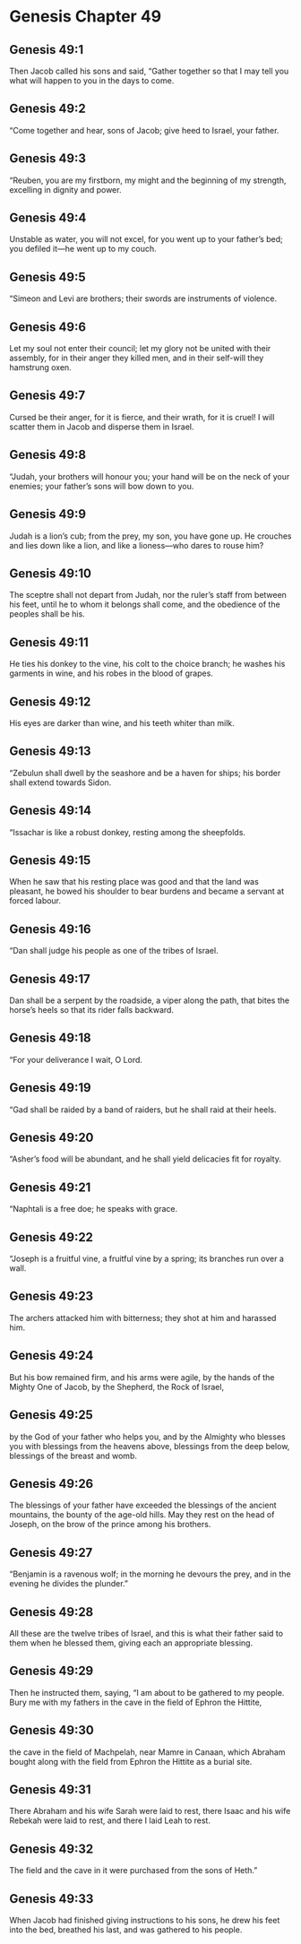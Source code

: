 # Genesis Chapter 49

## Genesis 49:1
Then Jacob called his sons and said, “Gather together so that I may tell you what will happen to you in the days to come.

## Genesis 49:2
“Come together and hear, sons of Jacob; give heed to Israel, your father.

## Genesis 49:3
“Reuben, you are my firstborn, my might and the beginning of my strength, excelling in dignity and power.

## Genesis 49:4
Unstable as water, you will not excel, for you went up to your father’s bed; you defiled it—he went up to my couch.

## Genesis 49:5
“Simeon and Levi are brothers; their swords are instruments of violence.

## Genesis 49:6
Let my soul not enter their council; let my glory not be united with their assembly, for in their anger they killed men, and in their self-will they hamstrung oxen.

## Genesis 49:7
Cursed be their anger, for it is fierce, and their wrath, for it is cruel! I will scatter them in Jacob and disperse them in Israel.

## Genesis 49:8
“Judah, your brothers will honour you; your hand will be on the neck of your enemies; your father’s sons will bow down to you.

## Genesis 49:9
Judah is a lion’s cub; from the prey, my son, you have gone up. He crouches and lies down like a lion, and like a lioness—who dares to rouse him?

## Genesis 49:10
The sceptre shall not depart from Judah, nor the ruler’s staff from between his feet, until he to whom it belongs shall come, and the obedience of the peoples shall be his.

## Genesis 49:11
He ties his donkey to the vine, his colt to the choice branch; he washes his garments in wine, and his robes in the blood of grapes.

## Genesis 49:12
His eyes are darker than wine, and his teeth whiter than milk.

## Genesis 49:13
“Zebulun shall dwell by the seashore and be a haven for ships; his border shall extend towards Sidon.

## Genesis 49:14
“Issachar is like a robust donkey, resting among the sheepfolds.

## Genesis 49:15
When he saw that his resting place was good and that the land was pleasant, he bowed his shoulder to bear burdens and became a servant at forced labour.

## Genesis 49:16
“Dan shall judge his people as one of the tribes of Israel.

## Genesis 49:17
Dan shall be a serpent by the roadside, a viper along the path, that bites the horse’s heels so that its rider falls backward.

## Genesis 49:18
“For your deliverance I wait, O Lord.

## Genesis 49:19
“Gad shall be raided by a band of raiders, but he shall raid at their heels.

## Genesis 49:20
“Asher’s food will be abundant, and he shall yield delicacies fit for royalty.

## Genesis 49:21
“Naphtali is a free doe; he speaks with grace.

## Genesis 49:22
“Joseph is a fruitful vine, a fruitful vine by a spring; its branches run over a wall.

## Genesis 49:23
The archers attacked him with bitterness; they shot at him and harassed him.

## Genesis 49:24
But his bow remained firm, and his arms were agile, by the hands of the Mighty One of Jacob, by the Shepherd, the Rock of Israel,

## Genesis 49:25
by the God of your father who helps you, and by the Almighty who blesses you with blessings from the heavens above, blessings from the deep below, blessings of the breast and womb.

## Genesis 49:26
The blessings of your father have exceeded the blessings of the ancient mountains, the bounty of the age-old hills. May they rest on the head of Joseph, on the brow of the prince among his brothers.

## Genesis 49:27
“Benjamin is a ravenous wolf; in the morning he devours the prey, and in the evening he divides the plunder.”

## Genesis 49:28
All these are the twelve tribes of Israel, and this is what their father said to them when he blessed them, giving each an appropriate blessing.

## Genesis 49:29
Then he instructed them, saying, “I am about to be gathered to my people. Bury me with my fathers in the cave in the field of Ephron the Hittite,

## Genesis 49:30
the cave in the field of Machpelah, near Mamre in Canaan, which Abraham bought along with the field from Ephron the Hittite as a burial site.

## Genesis 49:31
There Abraham and his wife Sarah were laid to rest, there Isaac and his wife Rebekah were laid to rest, and there I laid Leah to rest.

## Genesis 49:32
The field and the cave in it were purchased from the sons of Heth.”

## Genesis 49:33
When Jacob had finished giving instructions to his sons, he drew his feet into the bed, breathed his last, and was gathered to his people.
